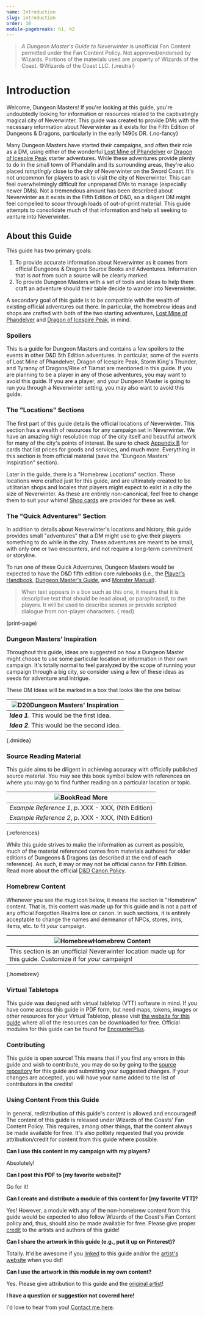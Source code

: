 ```yaml
---
name: Introduction
slug: introduction
order: 10
module-pagebreaks: h1, h2
---
```


> *A Dungeon Master's Guide to Neverwinter* is unofficial Fan Content permitted under the Fan Content Policy. Not approved/endorsed by Wizards. Portions of the materials used are property of Wizards of the Coast. ©Wizards of the Coast LLC. {.neutral}

# Introduction

Welcome, Dungeon Masters! If you're looking at this guide, you're undoubtedly looking for information or resources related to the captivatingly magical city of Neverwinter. This guide was created to provide DMs with the necessary information about Neverwinter as it exists for the Fifth Edition of Dungeons & Dragons, particularly in the early 1490s DR. {.no-fancy}

Many Dungeon Masters have started their campaigns, and often their role as a DM, using either of the wonderful [Lost Mine of Phandelver](https://www.dndbeyond.com/sources/lmop) or [Dragon of Icespire Peak](https://www.dndbeyond.com/sources/doip) starter adventures. While these adventures provide plenty to do in the small town of Phandalin and its surrounding areas, they're also placed *temptingly* close to the city of Neverwinter on the Sword Coast. It's not uncommon for players to ask to visit the city of Neverwinter. This can feel overwhelmingly difficult for unprepared DMs to manage (especially newer DMs). Not a tremendous amount has been described about Neverwinter as it exists in the Fifth Edition of D&D, so a diligent DM might feel compelled to scour through loads of out-of-print material. This guide attempts to consolidate much of that information and help all seeking to venture into Neverwinter.

## About this Guide

This guide has two primary goals: 
1. To provide accurate information about Neverwinter as it comes from official Dungeons & Dragons Source Books and Adventures. Information that is *not* from such a source will be clearly marked. 
2. To provide Dungeon Masters with a set of tools and ideas to help them craft an adventure should their table decide to wander into Neverwinter.

A secondary goal of this guide is to be compatible with the wealth of existing official adventures out there. In particular, the homebrew ideas and shops are crafted with both of the two starting adventures, [Lost Mine of Phandelver](https://www.dndbeyond.com/sources/lmop) and [Dragon of Icespire Peak](https://www.dndbeyond.com/sources/doip), in mind.

### Spoilers

This is a guide for Dungeon Masters and contains a few spoilers to the events in other D&D 5th Edition adventures. In particular, some of the events of Lost Mine of Phandelver, Dragon of Icespire Peak, Storm King's Thunder, and Tyranny of Dragons/Rise of Tiamat are mentioned in this guide. If you are planning to be a player in any of those adventures, you may want to avoid this guide. If you are a player, and your Dungeon Master is going to run you through a Neverwinter setting, you may also want to avoid this guide.

### The "Locations" Sections

The first part of this guide details the official locations of Neverwinter. This section has a wealth of resources for any campaign set in Neverwinter. We have an amazing high resolution map of the city itself and beautiful artwork for many of the city's points of interest. Be sure to check [Appendix B](point-of-interest-cards-page) for cards that list prices for goods and services, and much more. Everything in this section is from official material (save the "Dungeon Masters' Inspiration" section).

Later in the guide, there is a "Homebrew Locations" section. These locations were crafted just for this guide, and are ultimately created to be utilitarian shops and locales that players might expect to exist in a city the size of Neverwinter. As these are entirely non-canonical, feel free to change them to suit your whims! [Shop cards](point-of-interest-cards-page) are provided for these as well.

### The "Quick Adventures" Section

In addition to details about Neverwinter's locations and history, this guide provides small "adventures" that a DM might use to give their players something to do while in the city. These adventures are meant to be small, with only one or two encounters, and not require a long-term commitment or storyline.

To run one of these Quick Adventures, Dungeon Masters would be expected to have the D&D fifth edition core rulebooks (i.e., the [Player's Handbook](https://dnd.wizards.com/products/rpg_playershandbook), [Dungeon Master's Guide](https://dnd.wizards.com/products/dungeon-masters-guide), and [Monster Manual](https://dnd.wizards.com/products/monster-manual)).

> When text appears in a box such as this one, it means that it is descriptive text that should be read aloud, or paraphrased, to the players. It will be used to describe scenes or provide scripted dialogue from non-player characters. {.read}

(print-page)

### Dungeon Masters' Inspiration

Throughout this guide, ideas are suggested on how a Dungeon Master might choose to use some particular location or information in their own campaign. It's totally normal to feel paralyzed by the scope of running your campaign through a big city, so consider using a few of these ideas as seeds for adventure and intrigue.

These DM Ideas will be marked in a box that looks like the one below:

|![D20](d20.svg)**Dungeon Masters' Inspiration**|
|---|
|***Idea 1***. This would be the first idea.|
|***Idea 2***. This would be the second idea.|
{.dmidea}

### Source Reading Material

This guide aims to be diligent in achieving accuracy with officially published source material. You may see this book symbol below with references on where you may go to find further reading on a particular location or topic.

|![Book](book.svg)**Read More**|
|---|
|*Example Reference 1*, p. XXX - XXX, (Nth Edition)|
|*Example Reference 2*, p. XXX - XXX, (Nth Edition)|
{.references}

While this guide strives to make the information as current as possible, much of the material referenced comes from materials authored for older editions of Dungeons & Dragons (as described at the end of each reference). As such, it may or may not be official canon for Fifth Edition. Read more about the official [D&D Canon Policy](https://dnd.wizards.com/dndstudioblog/dnd-canon).

### Homebrew Content

Whenever you see the mug icon below, it means the section is "Homebrew" content. That is, this content was made up for this guide and is not a part of any official Forgotten Realms lore or canon. In such sections, it is entirely acceptable to change the names and demeanor of NPCs, stores, inns, items, etc. to fit *your* campaign.

|![Homebrew](mug.svg)**Homebrew Content**|
|---|
|This section is an unofficial Neverwinter location made up for this guide. Customize it for *your* campaign!|
{.homebrew}

### Virtual Tabletops

This guide was designed with virtual tabletop (VTT) software in mind. If you have come across this guide in PDF form, but need maps, tokens, images or other resources for your Virtual Tabletop, please visit [the website for this guide](https://inchoatethoughts.com/dungeon-masters-guide-to-neverwinter) where all of the resources can be downloaded for free. Official modules for this guide can be found for [EncounterPlus](https://encounter.plus).

### Contributing

This guide is open source! This means that if you find any errors in this guide and wish to contribute, you may do so by going to the [source repository](https://github.com/jacobjohnston/neverwinterguide) for this guide and submitting your suggested changes. If your changes are accepted, you will have your name added to the list of contributors in the credits!

### Using Content From this Guide

In general, redistribution of this guide's content is allowed and encouraged! The content of this guide is released under Wizards of the Coasts' Fan Content Policy. This requires, among other things, that the content always be made available for free. It's also politely requested that you provide attribution/credit for content from this guide where possible.

**Can I use this content in my campaign with my players?**

Absolutely!

**Can I post this PDF to \[my favorite website\]?**

Go for it!

**Can I create and distribute a module of this content for \[my favorite VTT\]?**

Yes! However, a module with any of the non-homebrew content from this guide would be expected to also follow Wizards of the Coast's Fan Content policy and, thus, should also be made available for free. Please give proper [credit](credits) to the artists and authors of this guide!

**Can I share the artwork in this guide (e.g., put it up on Pinterest)?**

Totally. It'd be awesome if you [linked](https://inchoatethoughts.com/dungeon-masters-guide-to-neverwinter) to this guide and/or the [artist's website](credits) when you did!

**Can I use the artwork in this module in my own content?**

Yes. Please give attribution to this guide and the [original artist](credits)!

**I have a question or suggestion not covered here!**

I'd love to hear from you! [Contact me here](https://inchoatethoughts.com/contact).
